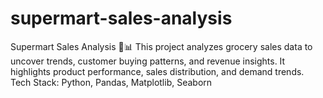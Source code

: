 # supermart-sales-analysis
Supermart Sales Analysis 🛒📊  This project analyzes grocery sales data to uncover trends, customer buying patterns, and revenue insights. It highlights product performance, sales distribution, and demand trends.  Tech Stack: Python, Pandas, Matplotlib, Seaborn
